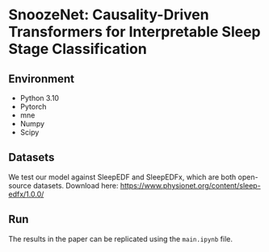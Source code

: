 # SnoozeNet: Causality-Driven Transformers for Interpretable Sleep Stage Classification

## Environment
 - Python 3.10 
 - Pytorch
 - mne
 - Numpy
 - Scipy

## Datasets
We test our model against SleepEDF and SleepEDFx, which are both open-source datasets. Download here: https://www.physionet.org/content/sleep-edfx/1.0.0/

## Run
The results in the paper can be replicated using the `main.ipynb` file.
